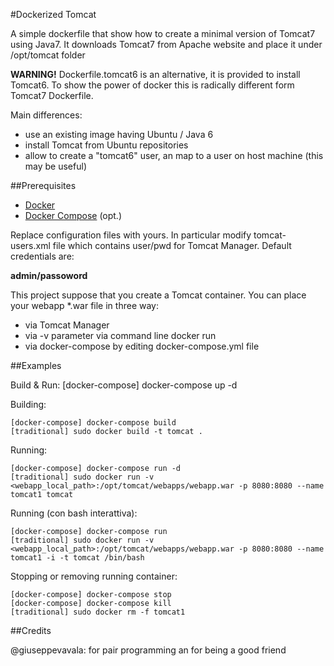 
#Dockerized Tomcat

A simple dockerfile that show how to create a minimal version of Tomcat7 using Java7.
It downloads Tomcat7 from Apache website and place it under /opt/tomcat folder

**WARNING!**
Dockerfile.tomcat6 is an alternative, it is provided to install Tomcat6. To show the power of docker this is radically different form Tomcat7 Dockerfile.

Main differences:

* use an existing image having Ubuntu / Java 6
* install Tomcat from Ubuntu repositories
* allow to create a "tomcat6" user, an map to a user on host machine
(this may be useful)

##Prerequisites

* [Docker](https://docs.docker.com/installation/mac/)
* [Docker Compose](https://docs.docker.com/compose/) (opt.)

Replace configuration files with yours. In particular modify tomcat-users.xml file which contains user/pwd for Tomcat Manager. Default credentials are:

**admin/passoword**

This project suppose that you create a Tomcat container. You can place your webapp *.war file in three way:

* via Tomcat Manager
* via -v parameter via command line docker run
* via docker-compose by editing docker-compose.yml file


##Examples

Build & Run:
    [docker-compose] docker-compose up -d

Building:

    [docker-compose] docker-compose build
    [traditional] sudo docker build -t tomcat .

Running:

    [docker-compose] docker-compose run -d
    [traditional] sudo docker run -v <webapp_local_path>:/opt/tomcat/webapps/webapp.war -p 8080:8080 --name tomcat1 tomcat

Running (con bash interattiva):

    [docker-compose] docker-compose run
    [traditional] sudo docker run -v <webapp_local_path>:/opt/tomcat/webapps/webapp.war -p 8080:8080 --name tomcat1 -i -t tomcat /bin/bash
    
Stopping or removing running container:

    [docker-compose] docker-compose stop
    [docker-compose] docker-compose kill        
    [traditional] sudo docker rm -f tomcat1

##Credits

@giuseppevavala: for pair programming an for being a good friend